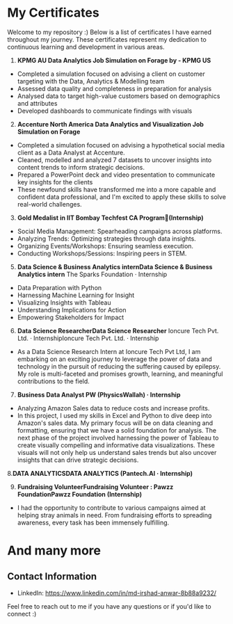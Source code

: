 # My Certificates

Welcome to my repository :) Below is a list of certificates I have earned throughout my journey. These certificates represent my dedication to continuous learning and development in various areas.

1. **KPMG AU Data Analytics Job Simulation on Forage by - KPMG US**

- Completed a simulation focused on advising a client on customer targeting with the Data, Analytics & Modelling team
- Assessed data quality and completeness in preparation for analysis
- Analysed data to target high-value customers based on demographics and attributes
- Developed dashboards to communicate findings with visuals

2. **Accenture North America Data Analytics and Visualization Job Simulation on Forage**

- Completed a simulation focused on advising a hypothetical social media client as a Data Analyst at Accenture.
- Cleaned, modelled and analyzed 7 datasets to uncover insights into content trends to inform strategic decisions.
- Prepared a PowerPoint deck and video presentation to communicate key insights for the clients
- These newfound skills have transformed me into a more capable and confident data professional, and I'm excited to 
  apply these skills to solve real-world challenges.

3. **Gold Medalist in IIT Bombay Techfest CA Program🥇(Internship)**
   
- Social Media Management: Spearheading campaigns across platforms.
- Analyzing Trends: Optimizing strategies through data insights.
- Organizing Events/Workshops: Ensuring seamless execution.
- Conducting Workshops/Sessions: Inspiring peers in STEM.

5. **Data Science & Business Analytics internData Science & Business Analytics intern**
   The Sparks Foundation · Internship
   
- Data Preparation with Python
- Harnessing Machine Learning for Insight
- Visualizing Insights with Tableau
- Understanding Implications for Action
- Empowering Stakeholders for Impact

6. **Data Science ResearcherData Science Researcher**
Ioncure Tech Pvt. Ltd. · InternshipIoncure Tech Pvt. Ltd. · Internship

- As a Data Science Research Intern at Ioncure Tech Pvt Ltd, I am embarking on an exciting journey to leverage the power of data and technology in the pursuit of reducing the suffering caused by epilepsy. My role is multi-faceted  and promises growth, learning, and meaningful contributions to the field.

7. **Business Data Analyst PW (PhysicsWallah) · Internship**

- Analyzing Amazon Sales data to reduce costs and increase profits.
- In this project, I used my skills in Excel and Python to dive deep into Amazon's sales data. My primary focus will 
  be on data cleaning and formatting, ensuring that we have a solid foundation for analysis.
  The next phase of the project involved harnessing the power of Tableau to create visually compelling and informative 
  data visualizations. These visuals will not only help us understand sales trends but also uncover insights that can 
  drive strategic decisions.

8.**DATA ANALYTICSDATA ANALYTICS (Pantech.AI · Internship)**

9. **Fundraising VolunteerFundraising Volunteer : Pawzz FoundationPawzz Foundation (Internship)**

- I had the opportunity to contribute to various campaigns aimed at helping stray animals in need. From fundraising efforts to spreading awareness, every task has been immensely fulfilling.


# And many more 

## Contact Information

- LinkedIn: https://www.linkedin.com/in/md-irshad-anwar-8b88a9232/

Feel free to reach out to me if you have any questions or if you'd like to connect :)
